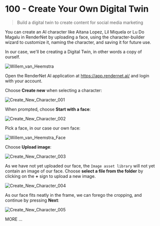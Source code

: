 # 100 - Create Your Own Digital Twin

> Build a digital twin to create content for social media marketing

You can create an AI character like Aitana Lopez, Lil Miquela or Lu Do Magalu in RenderNet by uploading a face, using the character-builder wizard to customize it, naming the character, and saving it for future use.

In our case, we'll be creating a Digital Twin, in other words a copy of ourself.

![Willem_van_Heemstra](https://github.com/user-attachments/assets/c95081cf-13c6-4691-8ae1-29c4a6c7a450)

Open the RenderNet AI application at https://app.rendernet.ai/ and login with your account.

Choose **Create new** when selecting a character:

![Create_New_Character_001](https://github.com/user-attachments/assets/98f3a6d4-fe73-4c45-80e5-55ad98fbde13)

When prompted, choose **Start with a face**:

![Create_New_Character_002](https://github.com/user-attachments/assets/dc8ced75-3014-4764-9878-b3eafe5d24ef)

Pick a face, in our case our own face:

![Willem_van_Heemstra_Face](https://github.com/user-attachments/assets/ccccdc8a-8dd4-40d0-ba93-b122e5778181)

Choose **Upload image**:

![Create_New_Character_003](https://github.com/user-attachments/assets/2b8b78dd-4d5f-4df5-b327-54be20f80099)

As we have not yet uploaded our face, the ```Image asset library``` will not yet contain an image of our face. Choose **select a file from the folder** by clicking on the **+** sign to upload a new image.

![Create_New_Character_004](https://github.com/user-attachments/assets/a1fb33db-11ea-4756-8026-b5e3aba6ea2e)

As our face fits neatly in the frame, we can forego the cropping, and continue by pressing **Next**:

![Create_New_Character_005](https://github.com/user-attachments/assets/07ce3330-bc53-4a5b-a115-c26ec2d37f4a)



MORE ...

